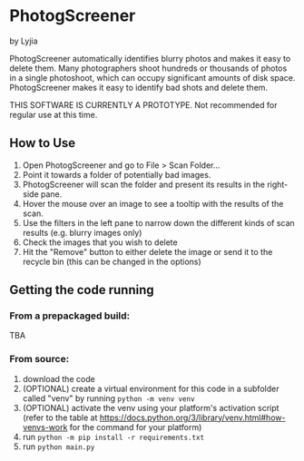 # PhotogScreener
by Lyjia

PhotogScreener automatically identifies blurry photos and makes it easy to delete them. Many photographers shoot hundreds or thousands of photos in a single photoshoot, which can occupy significant amounts of disk space. PhotogScreener makes it easy to identify bad shots and delete them.

THIS SOFTWARE IS CURRENTLY A PROTOTYPE. Not recommended for regular use at this time.

## How to Use

1. Open PhotogScreener and go to File > Scan Folder...
2. Point it towards a folder of potentially bad images.
3. PhotogScreener will scan the folder and present its results in the right-side pane.
4. Hover the mouse over an image to see a tooltip with the results of the scan.
5. Use the filters in the left pane to narrow down the different kinds of scan results (e.g. blurry images only)
6. Check the images that you wish to delete
7. Hit the "Remove" button to either delete the image or send it to the recycle bin (this can be changed in the options)

## Getting the code running

### From a prepackaged build:

TBA

### From source:
1. download the code
1. (OPTIONAL) create a virtual environment for this code in a subfolder called "venv" by running `python -m venv venv`
1. (OPTIONAL) activate the venv using your platform's activation script (refer to the table at https://docs.python.org/3/library/venv.html#how-venvs-work for the command for your platform)
1. run `python -m pip install -r requirements.txt`
1. run `python main.py`
